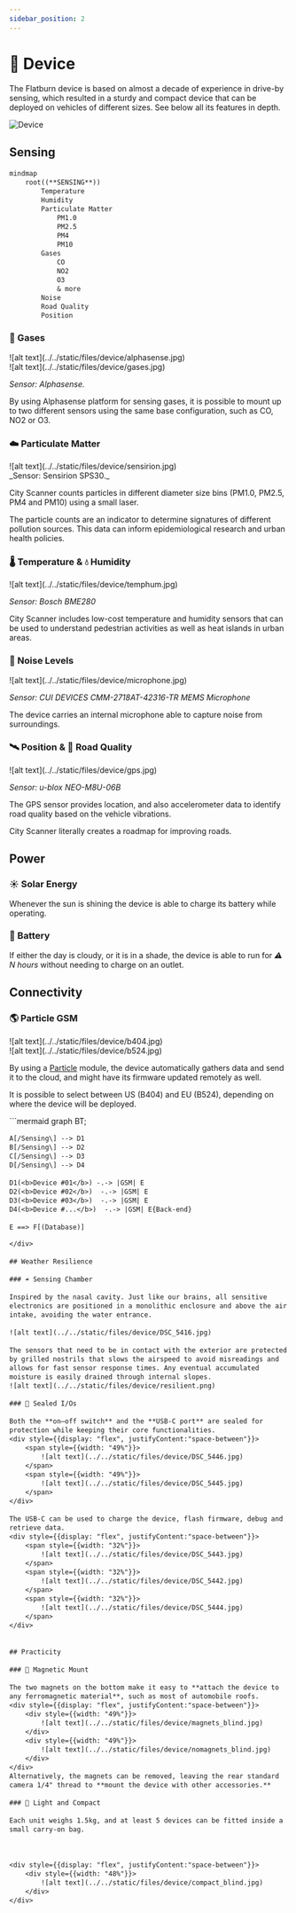 ```yaml
---
sidebar_position: 2
---
```


# 🧭 Device

The Flatburn device is based on almost a decade of experience in drive-by sensing, which resulted in a sturdy and compact device that can be deployed on vehicles of different sizes. See below all its features in depth.

![Device](@site/static/files/device/device_blind.jpg)

## Sensing


<div style={{textAlign: 'center'}}>

```mermaid
mindmap
    root((**SENSING**))
        Temperature
        Humidity
        Particulate Matter
            PM1.0
            PM2.5
            PM4
            PM10
        Gases
            CO
            NO2
            O3
            & more
        Noise
        Road Quality
        Position
```

</div>

### 💨 Gases

<div style={{display: "flex", justifyContent:"space-between"}}>
    <div style={{width: "49%"}}>
        ![alt text](../../static/files/device/alphasense.jpg)
    </div>
    <div style={{width: "49%"}}>
        ![alt text](../../static/files/device/gases.jpg)
    </div>
</div>


_Sensor: Alphasense._

By using Alphasense platform for sensing gases, it is possible to mount up to two different sensors using the same base configuration, such as CO, NO2 or O3.

### ☁️ Particulate Matter

<!-- ![Particulate Matter](@site/static/files/device/particulate.svg) -->
<div style={{width: "49%"}}>
    ![alt text](../../static/files/device/sensirion.jpg)
</div>
_Sensor: Sensirion SPS30._

City Scanner counts particles in different diameter size bins (PM1.0, PM2.5, PM4 and PM10) using a small laser.

The particle counts are an indicator to determine signatures of different pollution sources. This data can inform epidemiological research and urban health policies.

### 🌡️ Temperature & 💧 Humidity

<!-- ![Temperature & Humidity](@site/static/files/device/temperature.svg) -->

<div style={{display: "flex", justifyContent:"space-between"}}>
    <div style={{width: "49%"}}>
        ![alt text](../../static/files/device/temphum.jpg)
    </div>
</div>

_Sensor: Bosch BME280_

City Scanner includes low-cost temperature and humidity sensors that can be used to understand pedestrian activities as well as heat islands in urban areas.

### 🎤 Noise Levels

<div style={{display: "flex", justifyContent:"space-between"}}>
    <div style={{width: "49%"}}>
        ![alt text](../../static/files/device/microphone.jpg)
    </div>
</div>

_Sensor: CUI DEVICES CMM-2718AT-42316-TR MEMS Microphone_

The device carries an internal microphone able to capture noise from surroundings.

### 🛰️ Position & 🚎 Road Quality

<!-- ![Road Quality](@site/static/files/device/road.svg) -->

<div style={{display: "flex", justifyContent:"space-between"}}>
    <div style={{width: "49%"}}>
        ![alt text](../../static/files/device/gps.jpg)
    </div>
</div>

_Sensor: u-blox NEO-M8U-06B_

The GPS sensor provides location, and also accelerometer data to identify road quality based on the vehicle vibrations.

City Scanner literally creates a roadmap for improving roads.

## Power

### ☀️ Solar Energy

Whenever the sun is shining the device is able to charge its battery while operating.

### 🔋 Battery

If either the day is cloudy, or it is in a shade, the device is able to run for _⚠️ N hours_ without needing to charge on an outlet.

## Connectivity

### 🌎 Particle GSM

<div style={{display: "flex", justifyContent:"space-between"}}>
    <div style={{width: "49%"}}>
        ![alt text](../../static/files/device/b404.jpg)
    </div>
    <div style={{width: "49%"}}>
        ![alt text](../../static/files/device/b524.jpg)
    </div>
</div>

By using a [Particle](https://www.particle.io/) module, the device automatically gathers data and send it to the cloud, and might have its firmware updated remotely as well.

It is possible to select between US (B404) and EU (B524), depending on where the device will be deployed.

<div style={{textAlign: "center"}}>
 ```mermaid
graph BT;

    A[/Sensing\] --> D1
    B[/Sensing\] --> D2
    C[/Sensing\] --> D3
    D[/Sensing\] --> D4

    D1(<b>Device #01</b>) -.-> |GSM| E
    D2(<b>Device #02</b>)  -.-> |GSM| E
    D3(<b>Device #03</b>)  -.-> |GSM| E
    D4(<b>Device #...</b>)  -.-> |GSM| E{Back-end}

    E ==> F[(Database)]

```
</div>

## Weather Resilience

### ☔️ Sensing Chamber

Inspired by the nasal cavity. Just like our brains, all sensitive electronics are positioned in a monolithic enclosure and above the air intake, avoiding the water entrance.

![alt text](../../static/files/device/DSC_5416.jpg)

The sensors that need to be in contact with the exterior are protected by grilled nostrils that slows the airspeed to avoid misreadings and allows for fast sensor response times. Any eventual accumulated moisture is easily drained through internal slopes.
![alt text](../../static/files/device/resilient.png)

### 🤿 Sealed I/Os

Both the **on–off switch** and the **USB-C port** are sealed for protection while keeping their core functionalities.
<div style={{display: "flex", justifyContent:"space-between"}}>
    <span style={{width: "49%"}}>
        ![alt text](../../static/files/device/DSC_5446.jpg)
    </span>
    <span style={{width: "49%"}}>
        ![alt text](../../static/files/device/DSC_5445.jpg)
    </span>
</div>

The USB-C can be used to charge the device, flash firmware, debug and retrieve data.
<div style={{display: "flex", justifyContent:"space-between"}}>
    <span style={{width: "32%"}}>
        ![alt text](../../static/files/device/DSC_5443.jpg)
    </span>
    <span style={{width: "32%"}}>
        ![alt text](../../static/files/device/DSC_5442.jpg)
    </span>
    <span style={{width: "32%"}}>
        ![alt text](../../static/files/device/DSC_5444.jpg)
    </span>
</div>


## Practicity

### 🧲 Magnetic Mount

The two magnets on the bottom make it easy to **attach the device to any ferromagnetic material**, such as most of automobile roofs.
<div style={{display: "flex", justifyContent:"space-between"}}>
    <div style={{width: "49%"}}>
        ![alt text](../../static/files/device/magnets_blind.jpg)
    </div>
    <div style={{width: "49%"}}>
        ![alt text](../../static/files/device/nomagnets_blind.jpg)
    </div>
</div>
Alternatively, the magnets can be removed, leaving the rear standard camera 1/4" thread to **mount the device with other accessories.**

### 💼 Light and Compact

Each unit weighs 1.5kg, and at least 5 devices can be fitted inside a small carry-on bag.



<div style={{display: "flex", justifyContent:"space-between"}}>
    <div style={{width: "48%"}}>
        ![alt text](../../static/files/device/compact_blind.jpg)
    </div>
</div>
